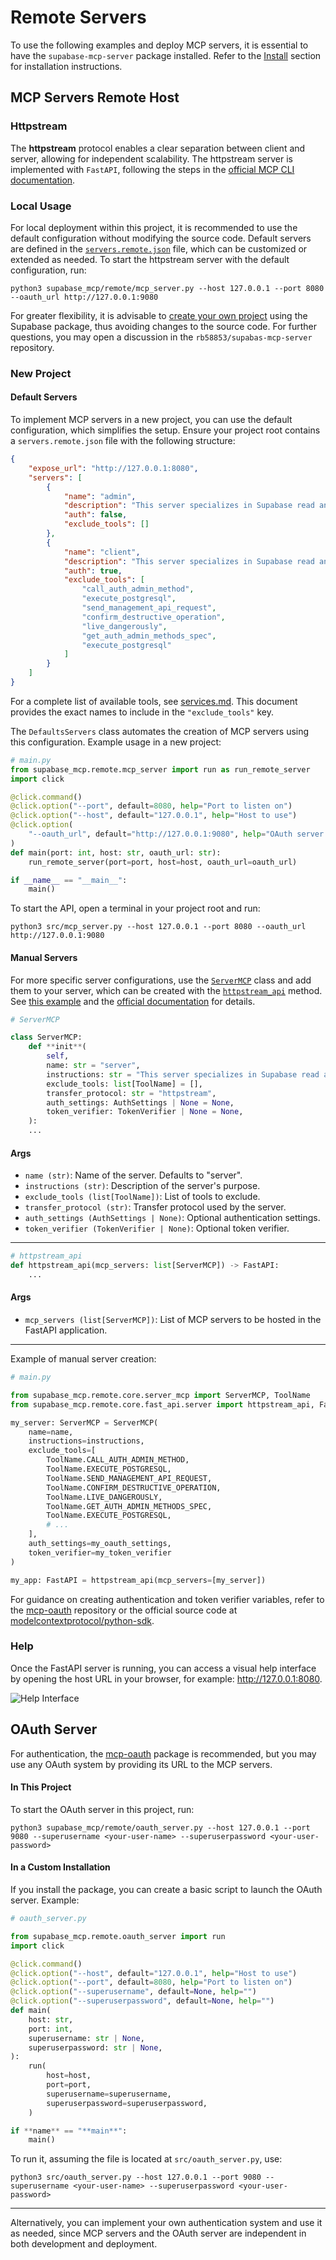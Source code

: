 # Remote Servers

To use the following examples and deploy MCP servers, it is essential to have the `supabase-mcp-server` package installed. Refer to the [Install](../README.md#step-1-installation) section for installation instructions.

## MCP Servers Remote Host

### Httpstream

The **httpstream** protocol enables a clear separation between client and server, allowing for independent scalability. The httpstream server is implemented with `FastAPI`, following the steps in the [official MCP CLI documentation](https://github.com/modelcontextprotocol/python-sdk).

### Local Usage

For local deployment within this project, it is recommended to use the default configuration without modifying the source code. Default servers are defined in the [`servers.remote.json`](servers.remote.json) file, which can be customized or extended as needed. To start the httpstream server with the default configuration, run:

```shell
python3 supabase_mcp/remote/mcp_server.py --host 127.0.0.1 --port 8080 --oauth_url http://127.0.0.1:9080
```

For greater flexibility, it is advisable to [create your own project](#new-project) using the Supabase package, thus avoiding changes to the source code. For further questions, you may open a discussion in the `rb58853/supabas-mcp-server` repository.

### New Project

#### Default Servers

To implement MCP servers in a new project, you can use the default configuration, which simplifies the setup. Ensure your project root contains a `servers.remote.json` file with the following structure:

```json
{
    "expose_url": "http://127.0.0.1:8080",
    "servers": [
        {
            "name": "admin",
            "description": "This server specializes in Supabase read and write operations",
            "auth": false,
            "exclude_tools": []
        },
        {
            "name": "client",
            "description": "This server specializes in Supabase read and public operations",
            "auth": true,
            "exclude_tools": [
                "call_auth_admin_method",
                "execute_postgresql",
                "send_management_api_request",
                "confirm_destructive_operation",
                "live_dangerously",
                "get_auth_admin_methods_spec",
                "execute_postgresql"
            ]
        }
    ]
}
```

For a complete list of available tools, see [services.md](./aviable_services.md). This document provides the exact names to include in the `"exclude_tools"` key.

The `DefaultsServers` class automates the creation of MCP servers using this configuration. Example usage in a new project:

```python
# main.py
from supabase_mcp.remote.mcp_server import run as run_remote_server
import click

@click.command()
@click.option("--port", default=8080, help="Port to listen on")
@click.option("--host", default="127.0.0.1", help="Host to use")
@click.option(
    "--oauth_url", default="http://127.0.0.1:9080", help="OAuth server expose URL"
)
def main(port: int, host: str, oauth_url: str):
    run_remote_server(port=port, host=host, oauth_url=oauth_url)

if __name__ == "__main__":
    main()
```

To start the API, open a terminal in your project root and run:

```shell
python3 src/mcp_server.py --host 127.0.0.1 --port 8080 --oauth_url http://127.0.0.1:9080
```

#### Manual Servers

For more specific server configurations, use the [`ServerMCP`](supabase_mcp/remote/core/server_mcp.py) class and add them to your server, which can be created with the [`httpstream_api`](supabase_mcp/remote/core/fast_api/server.py) method. See [this example](https://github.com/rb58853/simple-mcp-server) and the [official documentation](https://github.com/modelcontextprotocol/python-sdk) for details.

```python
# ServerMCP

class ServerMCP:
    def **init**(
        self,
        name: str = "server",
        instructions: str = "This server specializes in Supabase read and write operations.",
        exclude_tools: list[ToolName] = [],
        transfer_protocol: str = "httpstream",
        auth_settings: AuthSettings | None = None,
        token_verifier: TokenVerifier | None = None,
    ):
    ...
```

#### Args

- `name (str)`: Name of the server. Defaults to "server".
- `instructions (str)`: Description of the server's purpose.
- `exclude_tools (list[ToolName])`: List of tools to exclude.
- `transfer_protocol (str)`: Transfer protocol used by the server.
- `auth_settings (AuthSettings | None)`: Optional authentication settings.
- `token_verifier (TokenVerifier | None)`: Optional token verifier.

---

```python
# httpstream_api
def httpstream_api(mcp_servers: list[ServerMCP]) -> FastAPI:
    ...
```

#### Args

- `mcp_servers (list[ServerMCP])`: List of MCP servers to be hosted in the FastAPI application.

---

Example of manual server creation:

```python
# main.py

from supabase_mcp.remote.core.server_mcp import ServerMCP, ToolName
from supabase_mcp.remote.core.fast_api.server import httpstream_api, FastAPI

my_server: ServerMCP = ServerMCP(
    name=name,
    instructions=instructions,
    exclude_tools=[
        ToolName.CALL_AUTH_ADMIN_METHOD,
        ToolName.EXECUTE_POSTGRESQL,
        ToolName.SEND_MANAGEMENT_API_REQUEST,
        ToolName.CONFIRM_DESTRUCTIVE_OPERATION,
        ToolName.LIVE_DANGEROUSLY,
        ToolName.GET_AUTH_ADMIN_METHODS_SPEC,
        ToolName.EXECUTE_POSTGRESQL,
        # ...
    ],
    auth_settings=my_oauth_settings,
    token_verifier=my_token_verifier
)

my_app: FastAPI = httpstream_api(mcp_servers=[my_server])
```

For guidance on creating authentication and token verifier variables, refer to the [mcp-oauth](https://github.com/rb58853/mcp-oauth) repository or the official source code at [modelcontextprotocol/python-sdk](https://github.com/modelcontextprotocol/python-sdk/tree/main/examples).

### Help

Once the FastAPI server is running, you can access a visual help interface by opening the host URL in your browser, for example: <http://127.0.0.1:8080>.

![Help Interface](./images/remote_help.png)

## OAuth Server

For authentication, the [mcp-oauth](https://github.com/rb58853/mcp-oauth) package is recommended, but you may use any OAuth system by providing its URL to the MCP servers.

#### In This Project

To start the OAuth server in this project, run:

```shell
python3 supabase_mcp/remote/oauth_server.py --host 127.0.0.1 --port 9080 --superusername <your-user-name> --superuserpassword <your-user-password>
```

#### In a Custom Installation

If you install the package, you can create a basic script to launch the OAuth server. Example:

```python
# oauth_server.py

from supabase_mcp.remote.oauth_server import run
import click

@click.command()
@click.option("--host", default="127.0.0.1", help="Host to use")
@click.option("--port", default=8080, help="Port to listen on")
@click.option("--superusername", default=None, help="")
@click.option("--superuserpassword", default=None, help="")
def main(
    host: str,
    port: int,
    superusername: str | None,
    superuserpassword: str | None,
):
    run(
        host=host,
        port=port,
        superusername=superusername,
        superuserpassword=superuserpassword,
    )

if **name** == "**main**":
    main()
```

To run it, assuming the file is located at `src/oauth_server.py`, use:

```shell
python3 src/oauth_server.py --host 127.0.0.1 --port 9080 --superusername <your-user-name> --superuserpassword <your-user-password>
```

---

Alternatively, you can implement your own authentication system and use it as needed, since MCP servers and the OAuth server are independent in both development and deployment.

